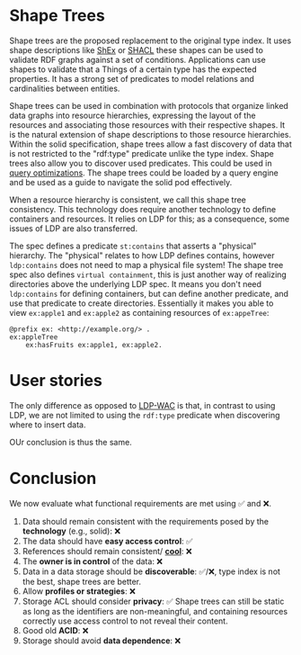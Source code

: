# Shape Trees

Shape trees are the proposed replacement to the original type index.
It uses shape descriptions like
[ShEx](https://shex.io/) or [SHACL](https://www.w3.org/TR/shacl/) 
these shapes can be used to validate RDF graphs against a set of conditions.
Applications can use shapes to validate that a Things of a certain type has the expected properties.
It has a strong set of predicates to model relations and cardinalities between entities.

Shape trees can be used in combination with protocols that organize linked data graphs into resource hierarchies,
expressing the layout of the resources and associating those resources with their respective shapes. 
It is the natural extension of shape descriptions to those resource hierarchies. 
Within the solid specification,
shape trees allow a fast discovery of data that is not restricted to the "rdf:type" predicate unlike the type index.
Shape trees also allow you to discover used predicates.
This could be used in [query optimizations](TODO:reference).
The shape trees could be loaded by a query engine and be used as a guide to navigate the solid pod effectively. 

When a resource hierarchy is consistent, we call this shape tree consistency.
This technology does require another technology to define containers and resources.
It relies on LDP for this; as a consequence, some issues of LDP are also transferred.     

The spec defines a predicate `st:contains` that asserts a "physical" hierarchy.
The "physical" relates to how LDP defines contains, however `ldp:contains` does not need to map a physical file system!
The shape tree spec also defines `virtual containment`, this is just another way of realizing directories above the underlying LDP spec.
It means you don't need `ldp:contains` for defining containers, but can define another predicate, and use that predicate to create directories.
Essentially it makes you able to view `ex:apple1` and `ex:apple2` as containing resources of `ex:appeTree`:
```turtle
@prefix ex: <http://example.org/> .
ex:appleTree
    ex:hasFruits ex:apple1, ex:apple2.
```

# User stories
The only difference as opposed to [LDP-WAC](LDP.md) is that,
in contrast to using LDP, we are not limited to using the `rdf:type` predicate when discovering where to insert data.

OUr conclusion is thus the same.

# Conclusion
We now evaluate what functional requirements are met using :white_check_mark: and :x:.
1. Data should remain consistent with the requirements posed by the **technology** (e.g., solid):
   :x:
2. The data should have **easy access control**: :white_check_mark:
3. References should remain consistent/ [**cool**](https://www.w3.org/Provider/Style/URI): :x:
4. The **owner is in control** of the data: :x:
5. Data in a data storage should be **discoverable**:
   :white_check_mark:/:x:, type index is not the best, shape trees are better.
6. Allow **profiles or strategies**: :x:
7. Storage ACL should consider **privacy**: :white_check_mark:
   Shape trees can still be static as long as the identifiers are non-meaningful,
   and containing resources correctly use access control to not reveal their content.
8. Good old **ACID**: :x:
9. Storage should avoid **data dependence**: :x:
